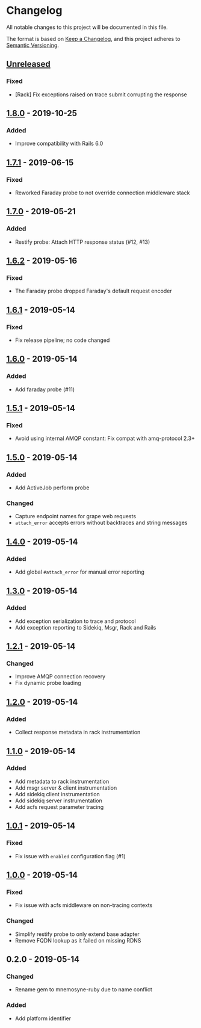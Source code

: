 # Changelog
All notable changes to this project will be documented in this file.

The format is based on [Keep a Changelog](https://keepachangelog.com/en/1.0.0/), and this project adheres to [Semantic Versioning](https://semver.org/spec/v2.0.0.html).

## [Unreleased]
### Fixed
- [Rack] Fix exceptions raised on trace submit corrupting the response

## [1.8.0] - 2019-10-25
### Added
- Improve compatibility with Rails 6.0

## [1.7.1] - 2019-06-15
### Fixed
- Reworked Faraday probe to not override connection middleware stack

## [1.7.0] - 2019-05-21
### Added
- Restify probe: Attach HTTP response status (#12, #13)

## [1.6.2] - 2019-05-16
### Fixed
- The Faraday probe dropped Faraday's default request encoder

## [1.6.1] - 2019-05-14
### Fixed
- Fix release pipeline; no code changed

## [1.6.0] - 2019-05-14
### Added
- Add faraday probe (#11)

## [1.5.1] - 2019-05-14
### Fixed
- Avoid using internal AMQP constant: Fix compat with amq-protocol 2.3+

## [1.5.0] - 2019-05-14
### Added
- Add ActiveJob perform probe

### Changed
- Capture endpoint names for grape web requests
- `attach_error` accepts errors without backtraces and string messages

## [1.4.0] - 2019-05-14
### Added
- Add global `#attach_error` for manual error reporting

## [1.3.0] - 2019-05-14
### Added
- Add exception serialization to trace and protocol
- Add exception reporting to Sidekiq, Msgr, Rack and Rails

## [1.2.1] - 2019-05-14
### Changed
- Improve AMQP connection recovery
- Fix dynamic probe loading

## [1.2.0] - 2019-05-14
### Added
- Collect response metadata in rack instrumentation

## [1.1.0] - 2019-05-14
### Added
- Add metadata to rack instrumentation
- Add msgr server & client instrumentation
- Add sidekiq client instrumentation
- Add sidekiq server instrumentation
- Add acfs request parameter tracing

## [1.0.1] - 2019-05-14
### Fixed
- Fix issue with `enabled` configuration flag (#1)

## [1.0.0] - 2019-05-14
### Fixed
- Fix issue with acfs middleware on non-tracing contexts

### Changed
- Simplify restify probe to only extend base adapter
- Remove FQDN lookup as it failed on missing RDNS

## 0.2.0 - 2019-05-14
### Changed
- Rename gem to mnemosyne-ruby due to name conflict

### Added
- Add platform identifier

[Unreleased]: https://github.com/mnemosyne-mon/mnemosyne-ruby/compare/v1.8.0...HEAD
[1.8.0]: https://github.com/mnemosyne-mon/mnemosyne-ruby/compare/v1.7.1...v1.8.0
[1.7.1]: https://github.com/mnemosyne-mon/mnemosyne-ruby/compare/v1.7.0...v1.7.1
[1.7.0]: https://github.com/mnemosyne-mon/mnemosyne-ruby/compare/v1.6.2...v1.7.0
[1.6.2]: https://github.com/mnemosyne-mon/mnemosyne-ruby/compare/v1.6.1...v1.6.2
[1.6.1]: https://github.com/mnemosyne-mon/mnemosyne-ruby/compare/v1.6.0...v1.6.1
[1.6.0]: https://github.com/mnemosyne-mon/mnemosyne-ruby/compare/v1.5.1...v1.6.0
[1.5.1]: https://github.com/mnemosyne-mon/mnemosyne-ruby/compare/v1.5.0...v1.5.1
[1.5.0]: https://github.com/mnemosyne-mon/mnemosyne-ruby/compare/v1.4.0...v1.5.0
[1.4.0]: https://github.com/mnemosyne-mon/mnemosyne-ruby/compare/v1.3.0...v1.4.0
[1.3.0]: https://github.com/mnemosyne-mon/mnemosyne-ruby/compare/v1.2.1...v1.3.0
[1.2.1]: https://github.com/mnemosyne-mon/mnemosyne-ruby/compare/v1.2.0...v1.2.1
[1.2.0]: https://github.com/mnemosyne-mon/mnemosyne-ruby/compare/v1.1.0...v1.2.0
[1.1.0]: https://github.com/mnemosyne-mon/mnemosyne-ruby/compare/v1.0.1...v1.1.0
[1.0.1]: https://github.com/mnemosyne-mon/mnemosyne-ruby/compare/v1.0.0...v1.0.1
[1.0.0]: https://github.com/mnemosyne-mon/mnemosyne-ruby/compare/v0.2.0...v1.0.0
